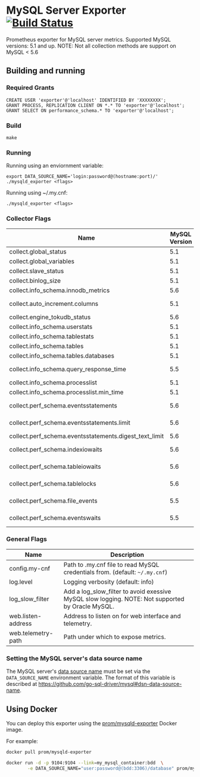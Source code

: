 # MySQL Server Exporter [![Build Status](https://travis-ci.org/prometheus/mysqld_exporter.svg)](https://travis-ci.org/prometheus/mysqld_exporter)

Prometheus exporter for MySQL server metrics.
Supported MySQL versions: 5.1 and up.
NOTE: Not all collection methods are support on MySQL < 5.6

## Building and running

### Required Grants

    CREATE USER 'exporter'@'localhost' IDENTIFIED BY 'XXXXXXXX';
    GRANT PROCESS, REPLICATION CLIENT ON *.* TO 'exporter'@'localhost';
    GRANT SELECT ON performance_schema.* TO 'exporter'@'localhost';

### Build

    make

### Running

Running using an enviornment variable:

    export DATA_SOURCE_NAME='login:password@(hostname:port)/'
    ./mysqld_exporter <flags>

Running using ~/.my.cnf:

    ./mysqld_exporter <flags>

### Collector Flags

Name                                                   | MySQL Version | Description
-------------------------------------------------------|---------------|------------------------------------------------------------------------------------
collect.global_status                                  | 5.1           | Collect from SHOW GLOBAL STATUS (Enabled by default)
collect.global_variables                               | 5.1           | Collect from SHOW GLOBAL VARIABLES (Enabled by default)
collect.slave_status                                   | 5.1           | Collect from SHOW SLAVE STATUS (Enabled by default)
collect.binlog_size                                    | 5.1           | Collect the current size of all registered binlog files
collect.info_schema.innodb_metrics                     | 5.6           | Collect metrics from information_schema.innodb_metrics.
collect.auto_increment.columns                         | 5.1           | Collect auto_increment columns and max values from information_schema.
collect.engine_tokudb_status                           | 5.6           | Collect from SHOW ENGINE TOKUDB STATUS.
collect.info_schema.userstats                          | 5.1           | If running with userstat=1, set to true to collect user statistics.
collect.info_schema.tablestats                         | 5.1           | If running with userstat=1, set to true to collect table statistics.
collect.info_schema.tables                             | 5.1           | Collect metrics from information_schema.tables.
collect.info_schema.tables.databases                   | 5.1           | The list of databases to collect table stats for, or '`*`' for all.
collect.info_schema.query_response_time                | 5.5           | Collect query response time distribution if query_response_time_stats is ON.
collect.info_schema.processlist                        | 5.1           | Collect thread state counts from information_schema.processlist.
collect.info_schema.processlist.min_time               | 5.1           | Minimum time a thread must be in each state to be counted
collect.perf_schema.eventsstatements                   | 5.6           | Collect metrics from performance_schema.events_statements_summary_by_digest.
collect.perf_schema.eventsstatements.limit             | 5.6           | Limit the number of events statements digests by response time. (default: 250)
collect.perf_schema.eventsstatements.digest_text_limit | 5.6           | Maximum length of the normalized statement text. (default: 120)
collect.perf_schema.indexiowaits                       | 5.6           | Collect metrics from performance_schema.table_io_waits_summary_by_index_usage.
collect.perf_schema.tableiowaits                       | 5.6           | Collect metrics from performance_schema.table_io_waits_summary_by_table.
collect.perf_schema.tablelocks                         | 5.6           | Collect metrics from performance_schema.table_lock_waits_summary_by_table.
collect.perf_schema.file_events                        | 5.5           | Collect metrics from performance_schema.file_summary_by_event_name.
collect.perf_schema.eventswaits                        | 5.5           | Collect metrics from performance_schema.events_waits_summary_global_by_event_name.


### General Flags
Name                                       | Description
-------------------------------------------|--------------------------------------------------------------------------------------------------
config.my-cnf                              | Path to .my.cnf file to read MySQL credentials from. (default: `~/.my.cnf`)
log.level                                  | Logging verbosity (default: info)
log_slow_filter                            | Add a log_slow_filter to avoid exessive MySQL slow logging.  NOTE: Not supported by Oracle MySQL.
web.listen-address                         | Address to listen on for web interface and telemetry.
web.telemetry-path                         | Path under which to expose metrics.

### Setting the MySQL server's data source name

The MySQL server's [data source name](http://en.wikipedia.org/wiki/Data_source_name)
must be set via the `DATA_SOURCE_NAME` environment variable.
The format of this variable is described at https://github.com/go-sql-driver/mysql#dsn-data-source-name.

## Using Docker

You can deploy this exporter using the [prom/mysqld-exporter](https://registry.hub.docker.com/u/prom/mysqld-exporter/) Docker image.

For example:

```bash
docker pull prom/mysqld-exporter

docker run -d -p 9104:9104 --link=my_mysql_container:bdd  \
        -e DATA_SOURCE_NAME="user:password@(bdd:3306)/database" prom/mysqld-exporter
```
